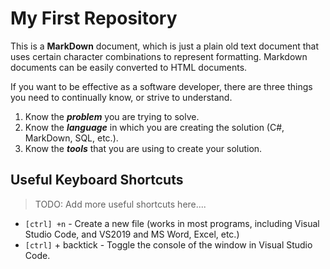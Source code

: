 # My First Repository

This is a **MarkDown** document, which is just a plain old text document that uses certain character combinations to represent formatting. Markdown documents can be easily converted to HTML documents.

If you want to be effective as a software developer, there are three things you need to continually know, or strive to understand.

1. Know the ***problem*** you are trying to solve.
2. Know the ***language*** in which you are creating the solution (C#, MarkDown, SQL, etc.).
3. Know the ***tools*** that you are using to create your solution.

## Useful Keyboard Shortcuts

> TODO: Add more useful shortcuts here....

- `[ctrl] +n` - Create a new file (works in most programs, including Visual Studio Code, and VS2019 and MS Word, Excel, etc.)
- `[ctrl]` + backtick - Toggle the console of the window in Visual Studio Code.